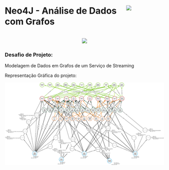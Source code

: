 <div>
  <figure>
    <img src="https://assets.dio.me/XH3JbkyumWIdOs9Tk0f1WxIcR7fdgrT5qOJVjvm4sM0/f:webp/h:120/q:80/L3RyYWNrcy85MjJmMTJmNC0yZjhkLTRlYWMtYTRiZC05YTM5NmJkNDhjYzkucG5n" class="logo" width="80" align="right">
  </figure>
  <h1>Neo4J - Análise de Dados com Grafos</h1>
</div>
  <br>
<div align="center">
  <img src="img/neo4j.jpg)" width=1200>
</div>
<h3>Desafio de Projeto: </h3>
<p>Modelagem de Dados em Grafos de um Serviço de Streaming</p>
<p>Representação Gráfica do projeto:</p>
<img src="img/filmes_arrows.png" alt="Imagem PNG da representação em Grafos"></img>
